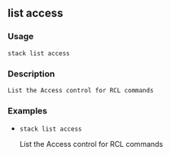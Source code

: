 ## list access

### Usage

`stack list access`

### Description


	List the Access control for RCL commands

	

### Examples

* `stack list access`

   List the Access control for RCL commands



